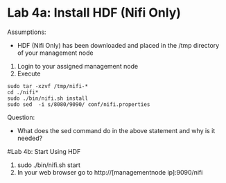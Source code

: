 # Lab 4a: Install HDF (Nifi Only)

Assumptions:

- HDF (Nifi Only) has been downloaded and placed in the /tmp directory of your management node

1. Login to your assigned management node
2. Execute
```cd /usr/local/share
sudo tar -xzvf /tmp/nifi-*
cd ./nifi*
sudo ./bin/nifi.sh install
sudo sed  -i s/8080/9090/ conf/nifi.properties
```

Question:

- What does the sed command do in the above statement and why is it needed?

#Lab 4b: Start Using HDF

1. sudo ./bin/nifi.sh start
2. In your web browser go to http://[managementnode ip]:9090/nifi

